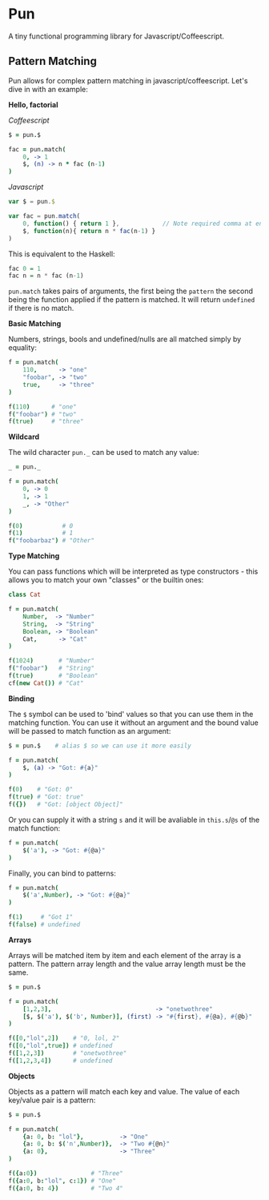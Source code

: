 Pun
===

A tiny functional programming library for Javascript/Coffeescript.

Pattern Matching
---

Pun allows for complex pattern matching in javascript/coffeescript. Let's dive in with an example:

**Hello, factorial**

_Coffeescript_

```coffeescript
$ = pun.$

fac = pun.match(
    0, -> 1
    $, (n) -> n * fac (n-1)
)
```

_Javascript_

```javascript
var $ = pun.$

var fac = pun.match(
    0, function() { return 1 },            // Note required comma at end of line
    $, function(n){ return n * fac(n-1) }
)
```

This is equivalent to the Haskell:

```haskell
fac 0 = 1
fac n = n * fac (n-1)
```

`pun.match` takes pairs of arguments, the first being the `pattern` the second being the function applied if the pattern is matched. It will return `undefined` if there is no match.

**Basic Matching**

Numbers, strings, bools and undefined/nulls are all matched simply by equality:

```coffeescript
f = pun.match(
	110,      -> "one"
	"foobar", -> "two"
	true,     -> "three"
)

f(110)      # "one"
f("foobar") # "two"
f(true)     # "three"
```

**Wildcard**

The wild character `pun._` can be used to match any value:

```coffeescript
_ = pun._

f = pun.match(
    0, -> 0
    1, -> 1
    _, -> "Other"
)

f(0)           # 0
f(1)           # 1
f("foobarbaz") # "Other"
```

**Type Matching**

You can pass functions which will be interpreted as type constructors - this allows you to match your own "classes" or the builtin ones:

```coffeescript
class Cat

f = pun.match(
	Number,  -> "Number"
	String,  -> "String"
	Boolean, -> "Boolean"
	Cat,      -> "Cat"
)

f(1024)       # "Number"
f("foobar")   # "String"
f(true)       # "Boolean"
cf(new Cat()) # "Cat"
```

**Binding**

The `$` symbol can be used to 'bind' values so that you can use them in the matching function. You can use it without an argument and the bound value will be passed to match function as an argument:

```coffeescript
$ = pun.$    # alias $ so we can use it more easily

f = pun.match(
    $, (a) -> "Got: #{a}"
)

f(0)    # "Got: 0"
f(true) # "Got: true"
f({})   # "Got: [object Object]"
```

Or you can supply it with a string `s` and it will be avaliable in `this.s`/`@s` of the match function:

```coffeescript
f = pun.match(
    $('a'), -> "Got: #{@a}"
)
```

Finally, you can bind to patterns:

```coffeescript
f = pun.match(
	$('a',Number), -> "Got: #{@a}"
)

f(1)     # "Got 1"
f(false) # undefined
```

**Arrays**

Arrays will be matched item by item and each element of the array is a pattern. The pattern array length and the value array length must be the same.

```coffeescript
$ = pun.$

f = pun.match(
	[1,2,3],                             -> "onetwothree"
	[$, $('a'), $('b', Number)], (first) -> "#{first}, #{@a}, #{@b}" 
)

f([0,"lol",2])    # "0, lol, 2"
f([0,"lol",true]) # undefined
f([1,2,3])        # "onetwothree"
f([1,2,3,4])      # undefined
```

**Objects**

Objects as a pattern will match each key and value. The value of each key/value pair is a pattern:

```coffeescript
$ = pun.$

f = pun.match(
	{a: 0, b: "lol"},          -> "One"
	{a: 0, b: $('n',Number)},  -> "Two #{@n}"
	{a: 0},                    -> "Three"
)

f({a:0})               # "Three"
f({a:0, b:"lol", c:1}) # "One"
f({a:0, b: 4})         # "Two 4"
```
